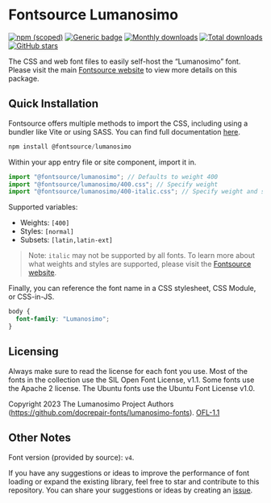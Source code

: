 # Fontsource Lumanosimo

[![npm (scoped)](https://img.shields.io/npm/v/@fontsource/lumanosimo?color=brightgreen)](https://www.npmjs.com/package/@fontsource/lumanosimo) [![Generic badge](https://img.shields.io/badge/fontsource-passing-brightgreen)](https://github.com/fontsource/fontsource) [![Monthly downloads](https://badgen.net/npm/dm/@fontsource/lumanosimo)](https://github.com/fontsource/fontsource) [![Total downloads](https://badgen.net/npm/dt/@fontsource/lumanosimo)](https://github.com/fontsource/fontsource) [![GitHub stars](https://img.shields.io/github/stars/fontsource/fontsource.svg?style=social&label=Star)](https://github.com/fontsource/fontsource/stargazers)

The CSS and web font files to easily self-host the “Lumanosimo” font. Please visit the main [Fontsource website](https://fontsource.org/fonts/lumanosimo) to view more details on this package.

## Quick Installation

Fontsource offers multiple methods to import the CSS, including using a bundler like Vite or using SASS. You can find full documentation [here](https://fontsource.org/docs/getting-started/introduction).

```javascript
npm install @fontsource/lumanosimo
```

Within your app entry file or site component, import it in.

```javascript
import "@fontsource/lumanosimo"; // Defaults to weight 400
import "@fontsource/lumanosimo/400.css"; // Specify weight
import "@fontsource/lumanosimo/400-italic.css"; // Specify weight and style
```

Supported variables:
- Weights: `[400]`
- Styles: `[normal]`
- Subsets: `[latin,latin-ext]`

> Note: `italic` may not be supported by all fonts. To learn more about what weights and styles are supported, please visit the [Fontsource website](https://fontsource.org/fonts/lumanosimo).

Finally, you can reference the font name in a CSS stylesheet, CSS Module, or CSS-in-JS.

```css
body {
  font-family: "Lumanosimo";
}
```

## Licensing
Always make sure to read the license for each font you use. Most of the fonts in the collection use the SIL Open Font License, v1.1. Some fonts use the Apache 2 license. The Ubuntu fonts use the Ubuntu Font License v1.0.

Copyright 2023 The Lumanosimo Project Authors (https://github.com/docrepair-fonts/lumanosimo-fonts).
[OFL-1.1](https://openfontlicense.org)

## Other Notes
Font version (provided by source): `v4`.

If you have any suggestions or ideas to improve the performance of font loading or expand the existing library, feel free to star and contribute to this repository. You can share your suggestions or ideas by creating an [issue](https://github.com/fontsource/fontsource/issues).
